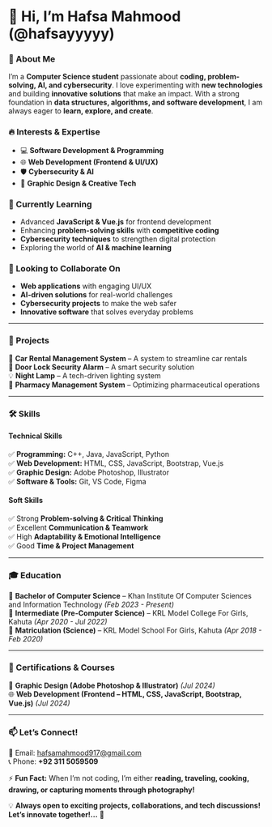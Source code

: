 # 👋 Hi, I’m Hafsa Mahmood (@hafsayyyyy)  

### 🚀 About Me  
I’m a **Computer Science student** passionate about **coding, problem-solving, AI, and cybersecurity**. I love experimenting with **new technologies** and building **innovative solutions** that make an impact. With a strong foundation in **data structures, algorithms, and software development**, I am always eager to **learn, explore, and create**.

### 🔥 Interests & Expertise  
- 💻 **Software Development & Programming**  
- 🌐 **Web Development (Frontend & UI/UX)**  
- 🛡️ **Cybersecurity & AI**  
- 🎨 **Graphic Design & Creative Tech**  

### 🌱 Currently Learning  
- Advanced **JavaScript & Vue.js** for frontend development  
- Enhancing **problem-solving skills** with **competitive coding**  
- **Cybersecurity techniques** to strengthen digital protection  
- Exploring the world of **AI & machine learning**  

### 💞️ Looking to Collaborate On  
- **Web applications** with engaging UI/UX  
- **AI-driven solutions** for real-world challenges  
- **Cybersecurity projects** to make the web safer  
- **Innovative software** that solves everyday problems  

---

### 📂 Projects  
🚗 **Car Rental Management System** – A system to streamline car rentals  
🔐 **Door Lock Security Alarm** – A smart security solution  
💡 **Night Lamp** – A tech-driven lighting system  
💊 **Pharmacy Management System** – Optimizing pharmaceutical operations  

---

### 🛠️ Skills  
#### **Technical Skills**  
✅ **Programming:** C++, Java, JavaScript, Python  
✅ **Web Development:** HTML, CSS, JavaScript, Bootstrap, Vue.js  
✅ **Graphic Design:** Adobe Photoshop, Illustrator  
✅ **Software & Tools:** Git, VS Code, Figma  

#### **Soft Skills**  
✅ Strong **Problem-solving & Critical Thinking**  
✅ Excellent **Communication & Teamwork**  
✅ High **Adaptability & Emotional Intelligence**  
✅ Good **Time & Project Management**  

---

### 🎓 Education  
📍 **Bachelor of Computer Science** – Khan Institute Of Computer Sciences and Information Technology *(Feb 2023 - Present)*  
📍 **Intermediate (Pre-Computer Science)** – KRL Model College For Girls, Kahuta *(Apr 2020 - Jul 2022)*  
📍 **Matriculation (Science)** – KRL Model School For Girls, Kahuta *(Apr 2018 - Feb 2020)*  

---

### 📜 Certifications & Courses  
🎨 **Graphic Design (Adobe Photoshop & Illustrator)** *(Jul 2024)*  
🌐 **Web Development (Frontend – HTML, CSS, JavaScript, Bootstrap, Vue.js)** *(Jul 2024)*  

---

### 📫 Let’s Connect!  
📩 Email: [hafsamahmood917@gmail.com](mailto:hafsamahmood917@gmail.com)  
📞 Phone: **+92 311 5059509**  

⚡ **Fun Fact:** When I’m not coding, I’m either **reading, traveling, cooking, drawing, or capturing moments through photography!**  

💡 **Always open to exciting projects, collaborations, and tech discussions! Let’s innovate together!...** 🚀
